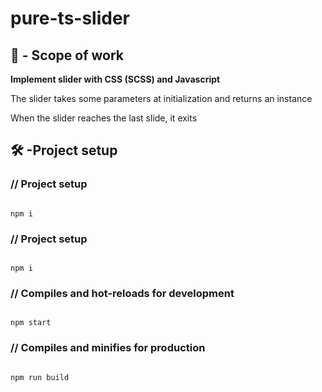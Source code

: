 ﻿# pure-ts-slider

<h2>🧰 - Scope of work</h2>
<p><strong>Implement slider with CSS (SCSS) and Javascript</strong></p>
<p>The slider takes some parameters at initialization and returns an instance</p>
<p>When the slider reaches the last slide, it exits</p>

<h2>🛠 -Project setup</h2>
<h3>// Project setup</h3>
<pre><code>
npm i
</code></pre>

<h3>// Project setup</h3>
<pre><code>
npm i
</code></pre>

<h3>// Compiles and hot-reloads for development</h3>
<pre><code>
npm start
</code></pre>

<h3>// Compiles and minifies for production</h3>
<pre><code>
npm run build
</code></pre>
